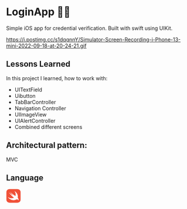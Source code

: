 
# LoginApp 👨‍💻

Simple iOS app for credential verification.  Built with swift using UIKit.


https://i.postimg.cc/s1dqqnnY/Simulator-Screen-Recording-i-Phone-13-mini-2022-09-18-at-20-24-21.gif



## Lessons Learned

In this project  I learned, how to work with: 

- UITextField
- Uibutton 
- TabBarController 
- Navigation Controller 
- UIImageView
- UIAlertController
-  Combined different screens 


## Architectural pattern: 
MVC

## Language

<a href="https://developer.apple.com/swift/" target="_blank" rel="noreferrer"> <img src="https://raw.githubusercontent.com/devicons/devicon/master/icons/swift/swift-original.svg" alt="swift" width="40" height="40"/>
